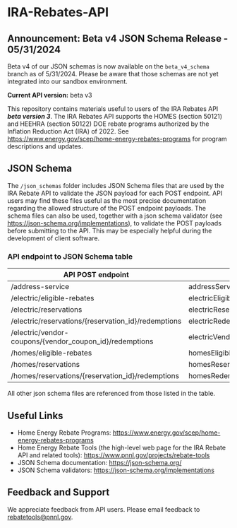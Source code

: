 # IRA-Rebates-API

## Announcement: Beta v4 JSON Schema Release - 05/31/2024

Beta v4 of our JSON schemas is now available on the `beta_v4_schema` branch as of 5/31/2024. Please be aware that those schemas are not yet integrated into our sandbox environment.

**Current API version:** beta v3

This repository contains materials useful to users of the IRA Rebates API ***beta version 3***. The IRA Rebates API supports the HOMES (section 50121) and HEEHRA (section 50122) DOE rebate programs authorized by the Inflation Reduction Act (IRA) of 2022. See https://www.energy.gov/scep/home-energy-rebates-programs for program descriptions and updates.

## JSON Schema 
The `/json_schemas` folder includes JSON Schema files that are used by the IRA Rebate API to validate the JSON payload for each POST endpoint. API users may find these files useful as the most precise documentation regarding the allowed structure of the POST endpoint payloads. The schema files can also be used, together with a json schema validator (see  https://json-schema.org/implementations), to validate the POST payloads before submitting to the API. This may be especially helpful during the development of client software. 

### API endpoint to JSON Schema table
| API POST endpoint | JSON schema filename |
| ---- | ---- |
| /address-service | addressServicePayload.schema.json |
| /electric/eligible-rebates | electricEligibleRebatesPayload.schema.json |
| /electric/reservations | electricReservationsPayload.schema.json |
| /electric/reservations/{reservation_id}/redemptions | electricRedemptionsPayload.schema.json |
| /electric/vendor-coupons/{vendor_coupon_id}/redemptions | electricVendorCouponRedemptionsPayload.schema.json |
| /homes/eligible-rebates | homesEligibleRebatesPayload.schema.json |
| /homes/reservations | homesReservationsPayload.schema.json |
| /homes/reservations/{reservation_id}/redemptions | homesRedemptionsPayload.schema.json |

All other json schema files are referenced from those listed in the table. 

## Useful Links
- Home Energy Rebate Programs: https://www.energy.gov/scep/home-energy-rebates-programs
- Home Energy Rebate Tools (the high-level web page for the IRA Rebate API and related tools): https://www.pnnl.gov/projects/rebate-tools
- JSON Schema documentation: https://json-schema.org/
- JSON Schema validators: https://json-schema.org/implementations

## Feedback and Support
We appreciate feedback from API users. Please email feedback to rebatetools@pnnl.gov.
